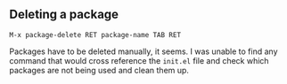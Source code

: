 ## Deleting a package

`M-x package-delete RET package-name TAB RET`

Packages have to be deleted manually, it seems. I was unable to find any command
that would cross reference the `init.el` file and check which packages are not
being used and clean them up.
